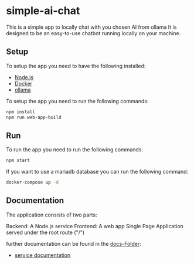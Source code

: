# simple-ai-chat

This is a simple app to locally chat with you chosen AI from ollama
It is designed to be an easy-to-use chatbot running locally on your machine.

## Setup

To setup the app you need to have the following installed:

- [Node.js](https://nodejs.org/en/)
- [Docker](https://www.docker.com/)
- [ollama](https://ollama.com/)

To setup the app you need to run the following commands:

```bash
npm install
npm run web-app-build
```

## Run

To run the app you need to run the following commands:

```bash
npm start
```

If you want to use a mariadb database you can run the following command:

```bash
docker-compose up -d
```

## Documentation

The application consists of two parts:

Backend: A Node.js service
Frontend: A web app Single Page Application served under the root route ("/")

further documentation can be found in the [docs-Folder](docs):

- [service documentation](docs/service-documentation.md)
